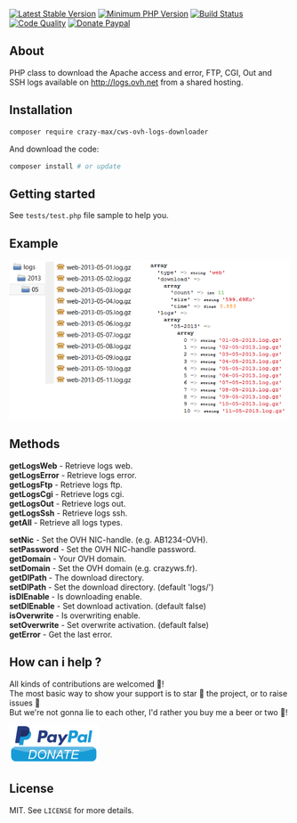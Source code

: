 [![Latest Stable Version](https://img.shields.io/packagist/v/crazy-max/cws-ovh-logs-downloader.svg?style=flat-square)](https://packagist.org/packages/crazy-max/cws-ovh-logs-downloader)
[![Minimum PHP Version](https://img.shields.io/badge/php-%3E%3D%205.3.0-8892BF.svg?style=flat-square)](https://php.net/)
[![Build Status](https://img.shields.io/travis/crazy-max/CwsOvhLogsDownloader/master.svg?style=flat-square)](https://travis-ci.org/crazy-max/CwsOvhLogsDownloader)
[![Code Quality](https://img.shields.io/codacy/grade/6ca828770e69476fa3d7773f831eec36.svg?style=flat-square)](https://www.codacy.com/app/crazy-max/CwsOvhLogsDownloader)
[![Donate Paypal](https://img.shields.io/badge/donate-paypal-7057ff.svg?style=flat-square)](https://www.paypal.com/cgi-bin/webscr?cmd=_s-xclick&hosted_button_id=U2NGLLF484NX4)

## About

PHP class to download the Apache access and error, FTP, CGI, Out and SSH logs available on http://logs.ovh.net from a shared hosting.

## Installation

```bash
composer require crazy-max/cws-ovh-logs-downloader
```

And download the code:

```bash
composer install # or update
```

## Getting started

See `tests/test.php` file sample to help you.

## Example

![](.res/example.png)

## Methods

**getLogsWeb** - Retrieve logs web.<br />
**getLogsError** - Retrieve logs error.<br />
**getLogsFtp** - Retrieve logs ftp.<br />
**getLogsCgi** - Retrieve logs cgi.<br />
**getLogsOut** - Retrieve logs out.<br />
**getLogsSsh** - Retrieve logs ssh.<br />
**getAll** - Retrieve all logs types.<br />

**setNic** - Set the OVH NIC-handle. (e.g. AB1234-OVH).<br />
**setPassword** - Set the OVH NIC-handle password.<br />
**getDomain** - Your OVH domain.<br />
**setDomain** - Set the OVH domain (e.g. crazyws.fr).<br />
**getDlPath** - The download directory.<br />
**setDlPath** - Set the download directory. (default 'logs/')<br />
**isDlEnable** - Is downloading enable.<br />
**setDlEnable** - Set download activation. (default false)<br />
**isOverwrite** - Is overwriting enable.<br />
**setOverwrite** - Set overwrite activation. (default false)<br />
**getError** - Get the last error.

## How can i help ?

All kinds of contributions are welcomed :raised_hands:!<br />
The most basic way to show your support is to star :star2: the project, or to raise issues :speech_balloon:<br />
But we're not gonna lie to each other, I'd rather you buy me a beer or two :beers:!

[![Paypal](.res/paypal.png)](https://www.paypal.com/cgi-bin/webscr?cmd=_s-xclick&hosted_button_id=U2NGLLF484NX4)

## License

MIT. See `LICENSE` for more details.
